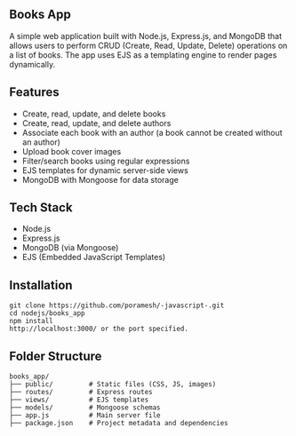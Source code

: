 ## Books App
A simple web application built with Node.js, Express.js, and MongoDB that allows users to perform CRUD (Create, Read, Update, Delete) operations on a list of books. The app uses EJS as a templating engine to render pages dynamically.

## Features

- Create, read, update, and delete books
- Create, read, update, and delete authors
- Associate each book with an author (a book cannot be created without an author)
- Upload book cover images
- Filter/search books using regular expressions
- EJS templates for dynamic server-side views
- MongoDB with Mongoose for data storage

## Tech Stack

- Node.js
- Express.js
- MongoDB (via Mongoose)
- EJS (Embedded JavaScript Templates)

## Installation
```
git clone https://github.com/poramesh/-javascript-.git
cd nodejs/books_app
npm install
http://localhost:3000/ or the port specified.
```

## Folder Structure

```
books_app/
├── public/         # Static files (CSS, JS, images)
├── routes/         # Express routes
├── views/          # EJS templates
├── models/         # Mongoose schemas
├── app.js          # Main server file
├── package.json    # Project metadata and dependencies
```
